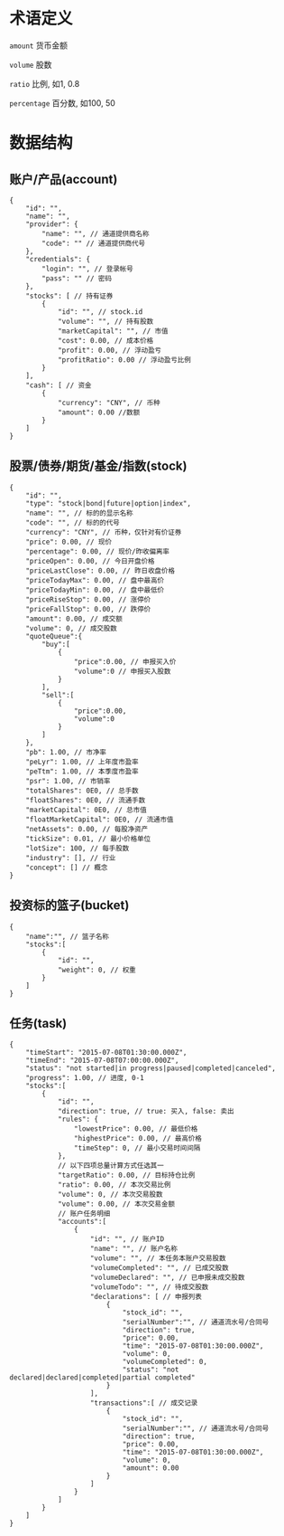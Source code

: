 术语定义
====================================

`amount` 货币金额

`volume` 股数

`ratio` 比例, 如1, 0.8

`percentage` 百分数, 如100, 50


数据结构
====================================

账户/产品(account)
------------------------------------

	{
		"id": "",
		"name": "",
		"provider": {
			"name": "", // 通道提供商名称
			"code": "" // 通道提供商代号
		},
		"credentials": {
			"login": "", // 登录帐号
			"pass": "" // 密码
		},
		"stocks": [ // 持有证券
			{
				"id": "", // stock.id
				"volume": "", // 持有股数
				"marketCapital": "", // 市值
				"cost": 0.00, // 成本价格
				"profit": 0.00, // 浮动盈亏
				"profitRatio": 0.00 // 浮动盈亏比例
			}
		],
		"cash": [ // 资金
			{
				"currency": "CNY", // 币种
				"amount": 0.00 //数额
			}
		]
	}

股票/债券/期货/基金/指数(stock)
------------------------------------

	{
		"id": "",
		"type": "stock|bond|future|option|index",
		"name": "", // 标的的显示名称
		"code": "", // 标的的代号
		"currency": "CNY", // 币种，仅针对有价证券
		"price": 0.00, // 现价
		"percentage": 0.00, // 现价/昨收偏离率
		"priceOpen": 0.00, // 今日开盘价格
		"priceLastClose": 0.00, // 昨日收盘价格
		"priceTodayMax": 0.00, // 盘中最高价
		"priceTodayMin": 0.00, // 盘中最低价
		"priceRiseStop": 0.00, // 涨停价
		"priceFallStop": 0.00, // 跌停价
		"amount": 0.00, // 成交额
		"volume": 0, // 成交股数
		"quoteQueue":{
			"buy":[
				{
					"price":0.00, // 申报买入价
					"volume":0 // 申报买入股数
				}
			],
			"sell":[
				{
					"price":0.00,
					"volume":0
				}
			]
		},
		"pb": 1.00, // 市净率
		"peLyr": 1.00, // 上年度市盈率
		"peTtm": 1.00, // 本季度市盈率
		"psr": 1.00, // 市销率
		"totalShares": 0E0, // 总手数
		"floatShares": 0E0, // 流通手数
		"marketCapital": 0E0, // 总市值
		"floatMarketCapital": 0E0, // 流通市值
		"netAssets": 0.00, // 每股净资产
		"tickSize": 0.01, // 最小价格单位
		"lotSize": 100, // 每手股数
		"industry": [], // 行业
		"concept": [] // 概念
	}

投资标的篮子(bucket)
------------------------------------

	{
		"name":"", // 篮子名称
		"stocks":[
			{
				"id": "",
				"weight": 0, // 权重
			}
		]
	}

任务(task)
------------------------------------

	{
		"timeStart": "2015-07-08T01:30:00.000Z",
		"timeEnd": "2015-07-08T07:00:00.000Z",
		"status": "not started|in progress|paused|completed|canceled",
		"progress": 1.00, // 进度, 0-1
		"stocks":[
			{
				"id": "", 
				"direction": true, // true: 买入, false: 卖出
				"rules": {
					"lowestPrice": 0.00, // 最低价格
					"highestPrice": 0.00, // 最高价格
					"timeStep": 0, // 最小交易时间间隔
				},
				// 以下四项总量计算方式任选其一
				"targetRatio": 0.00, // 目标持仓比例
				"ratio": 0.00, // 本次交易比例
				"volume": 0, // 本次交易股数
				"volume": 0.00, // 本次交易金额
				// 账户任务明细
				"accounts":[
					{
						"id": "", // 账户ID
						"name": "", // 账户名称
						"volume": "", // 本任务本账户交易股数
						"volumeCompleted": "", // 已成交股数
						"volumeDeclared": "", // 已申报未成交股数
						"volumeTodo": "", // 待成交股数
						"declarations": [ // 申报列表
							{
								"stock_id": "",
								"serialNumber":"", // 通道流水号/合同号
								"direction": true,
								"price": 0.00,
								"time": "2015-07-08T01:30:00.000Z",
								"volume": 0,
								"volumeCompleted": 0,
								"status": "not declared|declared|completed|partial completed"
							}
						],
						"transactions":[ // 成交记录
							{
								"stock_id": "",
								"serialNumber":"", // 通道流水号/合同号
								"direction": true,
								"price": 0.00,
								"time": "2015-07-08T01:30:00.000Z",
								"volume": 0,
								"amount": 0.00
							}
						]
					}
				]
			}
		]
	}
